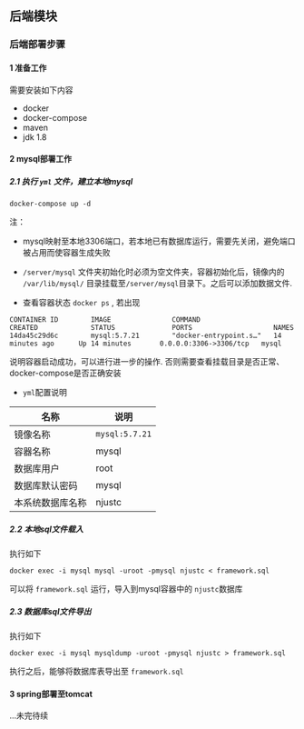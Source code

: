 ## 后端模块

### 后端部署步骤

#### 1 准备工作

需要安装如下内容

- docker
- docker-compose
- maven
- jdk 1.8

#### 2 mysql部署工作

##### 2.1 执行 `yml` 文件，建立本地mysql

```
docker-compose up -d
```

注：

- mysql映射至本地3306端口，若本地已有数据库运行，需要先关闭，避免端口被占用而使容器生成失败
- `/server/mysql` 文件夹初始化时必须为空文件夹，容器初始化后，镜像内的 `/var/lib/mysql/` 目录挂载至`/server/mysql`目录下。之后可以添加数据文件. 

- 查看容器状态 `docker ps` , 若出现

```
CONTAINER ID        IMAGE               COMMAND                  CREATED             STATUS              PORTS                    NAMES
14da45c29d6c        mysql:5.7.21        "docker-entrypoint.s…"   14 minutes ago      Up 14 minutes       0.0.0.0:3306->3306/tcp   mysql
```

说明容器启动成功，可以进行进一步的操作. 否则需要查看挂载目录是否正常、docker-compose是否正确安装

- `yml`配置说明

| 名称             | 说明           |
| ---------------- | -------------- |
| 镜像名称         | `mysql:5.7.21` |
| 容器名称         | mysql          |
| 数据库用户       | root           |
| 数据库默认密码   | mysql          |
| 本系统数据库名称 | njustc         |

##### 2.2 本地sql文件载入

执行如下

```
docker exec -i mysql mysql -uroot -pmysql njustc < framework.sql
```

可以将 `framework.sql` 运行，导入到mysql容器中的 `njustc`数据库

##### 2.3 数据库sql文件导出

执行如下

```
docker exec -i mysql mysqldump -uroot -pmysql njustc > framework.sql
```

执行之后，能够将数据库表导出至 `framework.sql`

#### 3 spring部署至tomcat

...未完待续